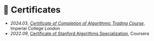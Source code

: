 # 🪪 Certificates

- *2024.03*, [*Certificate of Completion of Algorithmic Trading Course*](/profile/assets/pdf/AlgoCertificate_Yu_Wenbo.pdf), Imperial College London
- *2022.09*, [Certificate of Stanford Algorithms Specialization](https://www.coursera.org/account/accomplishments/specialization/certificate/ZS5G8DMFDJ8H), Coursera